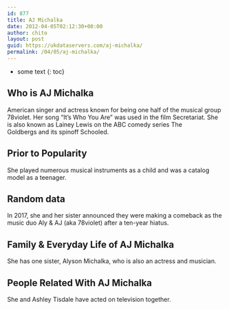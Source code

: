 ```yaml
---
id: 877
title: AJ Michalka
date: 2012-04-05T02:12:30+00:00
author: chito
layout: post
guid: https://ukdataservers.com/aj-michalka/
permalink: /04/05/aj-michalka/
---
```


* some text
{: toc}


## Who is  AJ Michalka
                  
                  
                  
American singer and actress known for being one half of the musical group 78violet. Her song &#8220;It&#8217;s Who You Are&#8221; was used in the film Secretariat. She is also known as Lainey Lewis on the ABC comedy series The Goldbergs and its spinoff Schooled.
                  
                
                
                
## Prior to Popularity 
                  
                  
                  
She played numerous musical instruments as a child and was a catalog model as a teenager.
                  
                
                
                
## Random data 
                  
                  
                  
In 2017, she and her sister announced they were making a comeback as the music duo Aly & AJ (aka 78violet) after a ten-year hiatus.
                  
                
                
                
## Family & Everyday Life of AJ Michalka
                  
                  
                  
She has one sister, Alyson Michalka, who is also an actress and musician.
                  
                
                
                
## People Related With  AJ Michalka
                  
                  
                  
She and Ashley Tisdale have acted on television together.
                  
                
              
            
          
          
          
    
    
  
